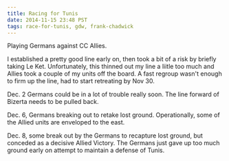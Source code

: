 ```yaml
---
title: Racing for Tunis
date: 2014-11-15 23:48 PST
tags: race-for-tunis, gdw, frank-chadwick
---
```


Playing Germans against CC Allies.

I established a pretty good line early on, then took a bit of a risk by
briefly taking Le Ket. Unfortunately, this thinned out my line a liitle
too much and Allies took a couple of my units off the board. A fast
regroup wasn't enough to firm up the line, had to start retreating by
Nov 30.

Dec. 2 Germans could be in a lot of trouble really soon. The line
forward of Bizerta needs to be pulled back.

Dec. 6, Germans breaking out to retake lost ground. Operationally, some
of the Allied units are enveloped to the east.

Dec. 8, some break out by the Germans to recapture lost ground, but
conceded as a decisive Allied Victory. The Germans just gave up too much
ground early on attempt to maintain a defense of Tunis.
